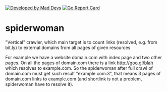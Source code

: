 [![Developed by Mad Devs](https://mdbadge.glitch.me/badge.svg?theme=black-red)](https://maddevs.io) [![Go Report Card](https://goreportcard.com/badge/github.com/maddevsio/spiderwoman)](https://goreportcard.com/report/github.com/maddevsio/spiderwoman)
# spiderwoman
"Vertical" crawler, which main target is to count links (resolved, e.g. from bit.ly) to external domains from all pages of given resources

For example we have a website domain.com with index page and two other pages. On all the pages of domain.com there is a link http://goo.gl/blah which resolves to example.com. So the spiderwoman after full crawl of domain.com must get such result "example.com:3", that means 3 pages of domain.com links to example.com (and shortlink is not a problem, spiderwoman have to resolve it).

